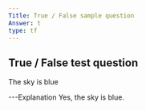 ```yaml
---
Title: True / False sample question
Answer: t
type: tf
---
```

## True / False test question

The sky is blue

---Explanation
Yes, the sky is blue. 